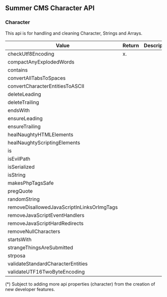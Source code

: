 ## Summer CMS Character API

### Character

This api is for handling and cleaning Character, Strings and Arrays.

Value | Return | Description
---|---|---
checkUtf8Encoding | x.
compactAnyExplodedWords | 
contains | 
convertAllTabsToSpaces | 
convertCharacterEntitiesToASCII | 
deleteLeading | 
deleteTrailing | 
endsWith | 
ensureLeading | 
ensureTrailing | 
healNaughtyHTMLElements | 
healNaughtyScriptingElements | 
is | 
isEvilPath | 
isSerialized | 
isString | 
makesPhpTagsSafe | 
pregQuote | 
randomString | 
removeDisallowedJavaScriptInLinksOrImgTags | 
removeJavaScriptEventHandlers | 
removeJavaScriptHardRedirects | 
removeNullCharacters | 
startsWith | 
strangeThingsAreSubmitted | 
strposa | 
validateStandardCharacterEntities | 
validateUTF16TwoByteEncoding | 

(*) Subject to adding more api properties (character) from the creation of new developer features.
